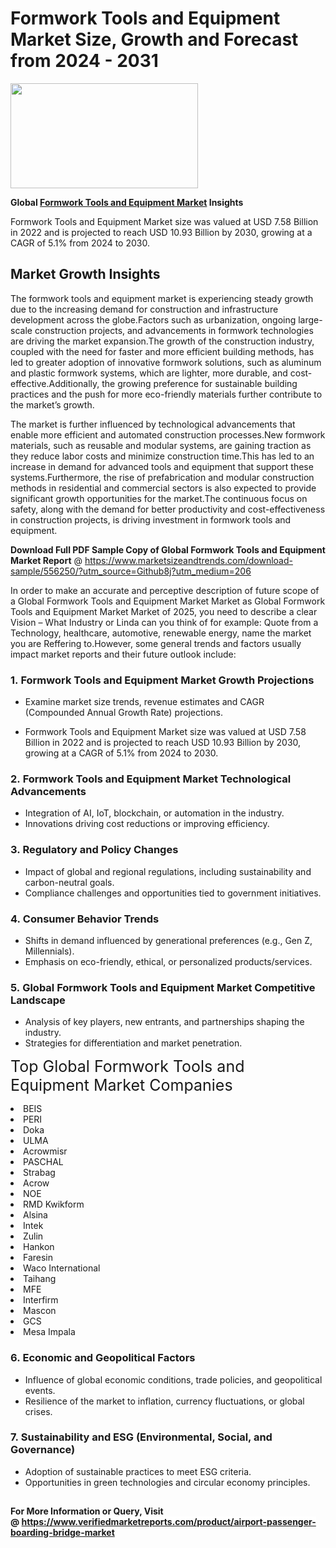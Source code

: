 <H1>Formwork Tools and Equipment Market Size, Growth and Forecast from 2024 - 2031</H1><img class="aligncenter size-medium wp-image-584254" src="https://thirdeyenews.in/wp-content/uploads/2024/09/Global-Market-Research-300x168.jpeg" alt="" width="300" height="168" /><p><strong>Global&nbsp;<a href="https://www.marketsizeandtrends.com/download-sample/556250/?utm_source=Github8j?utm_medium=206">Formwork Tools and Equipment Market</a> Insights</strong></p><p>Formwork Tools and Equipment Market size was valued at USD 7.58 Billion in 2022 and is projected to reach USD 10.93 Billion by 2030, growing at a CAGR of 5.1% from 2024 to 2030.</p><p><h2>Market Growth Insights</h2> <p>The formwork tools and equipment market is experiencing steady growth due to the increasing demand for construction and infrastructure development across the globe.Factors such as urbanization, ongoing large-scale construction projects, and advancements in formwork technologies are driving the market expansion.The growth of the construction industry, coupled with the need for faster and more efficient building methods, has led to greater adoption of innovative formwork solutions, such as aluminum and plastic formwork systems, which are lighter, more durable, and cost-effective.Additionally, the growing preference for sustainable building practices and the push for more eco-friendly materials further contribute to the market’s growth.</p> <p>The market is further influenced by technological advancements that enable more efficient and automated construction processes.New formwork materials, such as reusable and modular systems, are gaining traction as they reduce labor costs and minimize construction time.This has led to an increase in demand for advanced tools and equipment that support these systems.Furthermore, the rise of prefabrication and modular construction methods in residential and commercial sectors is also expected to provide significant growth opportunities for the market.The continuous focus on safety, along with the demand for better productivity and cost-effectiveness in construction projects, is driving investment in formwork tools and equipment.</p> <p><span class=""><strong>Download Full PDF Sample Copy of Global Formwork Tools and Equipment Market Report</strong> @ <a href="https://www.marketsizeandtrends.com/download-sample/556250/?utm_source=Github8j?utm_medium=206" target="_blank">https://www.marketsizeandtrends.com/download-sample/556250/?utm_source=Github8j?utm_medium=206</a></span></p><p>In order to make an accurate and perceptive description of future scope of a Global&nbsp;Formwork Tools and Equipment Market Market as Global&nbsp;Formwork Tools and Equipment Market Market of 2025, you need to describe a clear Vision &ndash; What Industry or Linda can you think of for example: Quote from a Technology, healthcare, automotive, renewable energy, name the market you are Reffering to.However, some general trends and factors usually impact market reports and their future outlook include:</p><h3>1.&nbsp;<strong>Formwork Tools and Equipment Market Growth Projections</strong></h3><ul><li>Examine market size trends, revenue estimates and CAGR (Compounded Annual Growth Rate) projections.</li><li><p>Formwork Tools and Equipment Market size was valued at USD 7.58 Billion in 2022 and is projected to reach USD 10.93 Billion by 2030, growing at a CAGR of 5.1% from 2024 to 2030.</p></li></ul><h3>2.&nbsp;<strong>Formwork Tools and Equipment Market Technological Advancements</strong></h3><ul><li>Integration of AI, IoT, blockchain, or automation in the industry.</li><li>Innovations driving cost reductions or improving efficiency.</li></ul><h3>3.&nbsp;<strong>Regulatory and Policy Changes</strong></h3><ul><li>Impact of global and regional regulations, including sustainability and carbon-neutral goals.</li><li>Compliance challenges and opportunities tied to government initiatives.</li></ul><h3>4.&nbsp;<strong>Consumer Behavior Trends</strong></h3><ul><li>Shifts in demand influenced by generational preferences (e.g., Gen Z, Millennials).</li><li>Emphasis on eco-friendly, ethical, or personalized products/services.</li></ul><h3>5.&nbsp;<strong>Global Formwork Tools and Equipment Market Competitive Landscape</strong></h3><ul><li>Analysis of key players, new entrants, and partnerships shaping the industry.</li><li>Strategies for differentiation and market penetration.</li></ul><p data-pm-slice="1 1 []"><span style="color: inherit; font-family: inherit; font-size: 25px;">Top Global Formwork Tools and Equipment Market Companies</span></p><div class="" data-test-id=""><p><li>BEIS</li><li> PERI</li><li> Doka</li><li> ULMA</li><li> Acrowmisr</li><li> PASCHAL</li><li> Strabag</li><li> Acrow</li><li> NOE</li><li> RMD Kwikform</li><li> Alsina</li><li> Intek</li><li> Zulin</li><li> Hankon</li><li> Faresin</li><li> Waco International</li><li> Taihang</li><li> MFE</li><li> Interfirm</li><li> Mascon</li><li> GCS</li><li> Mesa Impala</li></p></div><h3>6.&nbsp;<strong>Economic and Geopolitical Factors</strong></h3><ul><li>Influence of global economic conditions, trade policies, and geopolitical events.</li><li>Resilience of the market to inflation, currency fluctuations, or global crises.</li></ul><h3>7.&nbsp;<strong>Sustainability and ESG (Environmental, Social, and Governance)</strong></h3><ul><li>Adoption of sustainable practices to meet ESG criteria.</li><li>Opportunities in green technologies and circular economy principles.</li></ul><h2><strong style="font-size: 14px;">For More Information or Query, Visit @&nbsp;</strong><a style="background-color: #ffffff; font-size: 14px;" href="https://www.marketsizeandtrends.com/report/formwork-tools-and-equipment-market/" target="_blank">https://www.verifiedmarketreports.com/product/airport-passenger-boarding-bridge-market</a></h2>